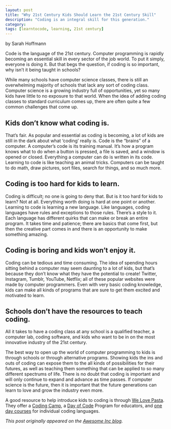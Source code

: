 ```yaml
---
layout: post
title: "Why 21st Century Kids Should Learn the 21st Century Skill"
description: "Coding is an integral skill for this generation."
category: 
tags: [learntocode, learning, 21st century]
---
```


by Sarah Hoffmann

Code is the language of the 21st century. Computer programming is rapidly becoming an essential skill in every sector of the job world. To put it simply, everyone is doing it. But that begs the question, if coding is so important, why isn’t it being taught in schools?

<!--break-->

While many schools have computer science classes, there is still an overwhelming majority of schools that lack any sort of coding class. Computer science is a growing industry full of opportunities, yet so many kids have little to no exposure to that world. When the idea of adding coding classes to standard curriculum comes up, there are often quite a few common challenges that come up.

## Kids don’t know what coding is.

That’s fair. As popular and essential as coding is becoming, a lot of kids are still in the dark about what ‘coding’ really is. Code is the “brains” of a computer. A computer’s code is its training manual. It’s how a program knows what to do when a button is pressed, a file is saved, and a window is opened or closed. Everything a computer can do is written in its code. Learning to code is like teaching an animal tricks. Computers can be taught to do math, draw pictures, sort files, search for things, and so much more.

## Coding is too hard for kids to learn.

Coding is difficult; no one is going to deny that. But is it too hard for kids to learn? Not at all. Everything worth doing is hard at one point or another. Learning to code is learning a new language. Like languages, coding languages have rules and exceptions to those rules. There’s a style to it. Each language has different quirks that can make or break an entire program. It takes time and patience; there are basics that come first, but then the creative part comes in and there is an opportunity to make something amazing.

## Coding is boring and kids won’t enjoy it.

Coding can be tedious and time consuming. The idea of spending hours sitting behind a computer may seem daunting to a lot of kids, but that’s because they don’t know what they have the potential to create! Twitter, Instagram, Tumblr, YouTube, Netflix; all of these popular websites were made by computer programmers. Even with very basic coding knowledge, kids can make all kinds of programs that are sure to get them excited and motivated to learn.

## Schools don’t have the resources to teach coding.

All it takes to have a coding class at any school is a qualified teacher, a computer lab, coding software, and kids who want to be in on the most innovative industry of the 21st century.

The best way to open up the world of computer programming to kids is through schools or through alternative programs. Showing kids the ins and outs of coding can expose them to the all kinds of possibilities for their futures, as well as teaching them something that can be applied to so many different spectrums of life. There is no doubt that coding is important and will only continue to expand and advance as time passes. If computer science is the future, then it is important that the future generations can learn to love and grow the industry even more.

A good resource to help introduce kids to coding is through [We Love Pasta](http://www.awesomeincu.com/). They offer a [Coding Camp](http://www.awesomeincu.com/curriculum/#k12-week), a [Day of Code](http://www.awesomeincu.com/curriculum/#k12-day) Program for educators, and [one day courses](http://www.awesomeincu.com/register) for individual coding languages.

_This post originally appeared on the [Awesome Inc blog](http://blog.awesomeinc.org/post/86507708111/why-21st-century-kids-should-learn-the-21st-century)._